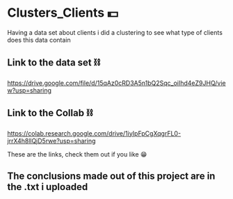 # Clusters_Clients 💵

Having a data set about clients i did a clustering to see what type of clients does this data contain

## Link to the data set ⛓

https://drive.google.com/file/d/15qAz0cRD3A5n1bQ2Sqc_oiIhd4eZ9JHQ/view?usp=sharing

## Link to the Collab ⛓

https://colab.research.google.com/drive/1iyIpFpCgXqgrFL0-jrrX4h8llQjD5rwe?usp=sharing

These are the links, check them out if you like 😁

## The conclusions made out of this project are in the .txt i uploaded

